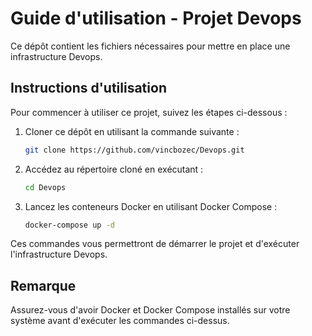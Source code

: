 # Guide d'utilisation - Projet Devops

Ce dépôt contient les fichiers nécessaires pour mettre en place une infrastructure Devops.

## Instructions d'utilisation

Pour commencer à utiliser ce projet, suivez les étapes ci-dessous :

1. Cloner ce dépôt en utilisant la commande suivante :
    ```bash
    git clone https://github.com/vincbozec/Devops.git
    ```

2. Accédez au répertoire cloné en exécutant :
    ```bash
    cd Devops
    ```

3. Lancez les conteneurs Docker en utilisant Docker Compose :
    ```bash
    docker-compose up -d
    ```

Ces commandes vous permettront de démarrer le projet et d'exécuter l'infrastructure Devops.

## Remarque

Assurez-vous d'avoir Docker et Docker Compose installés sur votre système avant d'exécuter les commandes ci-dessus.

